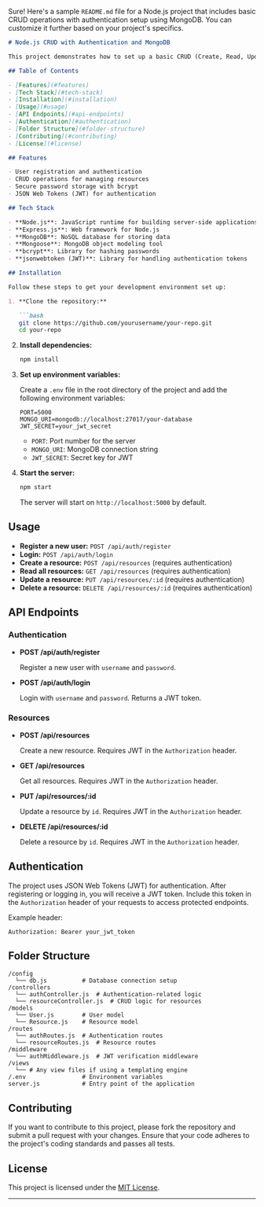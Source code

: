 Sure! Here's a sample `README.md` file for a Node.js project that includes basic CRUD operations with authentication setup using MongoDB. You can customize it further based on your project's specifics.

```markdown
# Node.js CRUD with Authentication and MongoDB

This project demonstrates how to set up a basic CRUD (Create, Read, Update, Delete) application with user authentication using Node.js and MongoDB. It provides a foundational structure for building a full-stack application with a secure backend.

## Table of Contents

- [Features](#features)
- [Tech Stack](#tech-stack)
- [Installation](#installation)
- [Usage](#usage)
- [API Endpoints](#api-endpoints)
- [Authentication](#authentication)
- [Folder Structure](#folder-structure)
- [Contributing](#contributing)
- [License](#license)

## Features

- User registration and authentication
- CRUD operations for managing resources
- Secure password storage with bcrypt
- JSON Web Tokens (JWT) for authentication

## Tech Stack

- **Node.js**: JavaScript runtime for building server-side applications
- **Express.js**: Web framework for Node.js
- **MongoDB**: NoSQL database for storing data
- **Mongoose**: MongoDB object modeling tool
- **bcrypt**: Library for hashing passwords
- **jsonwebtoken (JWT)**: Library for handling authentication tokens

## Installation

Follow these steps to get your development environment set up:

1. **Clone the repository:**

   ```bash
   git clone https://github.com/yourusername/your-repo.git
   cd your-repo
   ```

2. **Install dependencies:**

   ```bash
   npm install
   ```

3. **Set up environment variables:**

   Create a `.env` file in the root directory of the project and add the following environment variables:

   ```
   PORT=5000
   MONGO_URI=mongodb://localhost:27017/your-database
   JWT_SECRET=your_jwt_secret
   ```

   - `PORT`: Port number for the server
   - `MONGO_URI`: MongoDB connection string
   - `JWT_SECRET`: Secret key for JWT

4. **Start the server:**

   ```bash
   npm start
   ```

   The server will start on `http://localhost:5000` by default.

## Usage

- **Register a new user:** `POST /api/auth/register`
- **Login:** `POST /api/auth/login`
- **Create a resource:** `POST /api/resources` (requires authentication)
- **Read all resources:** `GET /api/resources` (requires authentication)
- **Update a resource:** `PUT /api/resources/:id` (requires authentication)
- **Delete a resource:** `DELETE /api/resources/:id` (requires authentication)

## API Endpoints

### Authentication

- **POST /api/auth/register**

  Register a new user with `username` and `password`.

- **POST /api/auth/login**

  Login with `username` and `password`. Returns a JWT token.

### Resources

- **POST /api/resources**

  Create a new resource. Requires JWT in the `Authorization` header.

- **GET /api/resources**

  Get all resources. Requires JWT in the `Authorization` header.

- **PUT /api/resources/:id**

  Update a resource by `id`. Requires JWT in the `Authorization` header.

- **DELETE /api/resources/:id**

  Delete a resource by `id`. Requires JWT in the `Authorization` header.

## Authentication

The project uses JSON Web Tokens (JWT) for authentication. After registering or logging in, you will receive a JWT token. Include this token in the `Authorization` header of your requests to access protected endpoints.

Example header:

```
Authorization: Bearer your_jwt_token
```

## Folder Structure

```
/config
  └── db.js          # Database connection setup
/controllers
  └── authController.js  # Authentication-related logic
  └── resourceController.js  # CRUD logic for resources
/models
  └── User.js        # User model
  └── Resource.js    # Resource model
/routes
  └── authRoutes.js  # Authentication routes
  └── resourceRoutes.js  # Resource routes
/middleware
  └── authMiddleware.js  # JWT verification middleware
/views
  └── # Any view files if using a templating engine
/.env                # Environment variables
server.js            # Entry point of the application
```

## Contributing

If you want to contribute to this project, please fork the repository and submit a pull request with your changes. Ensure that your code adheres to the project's coding standards and passes all tests.

## License

This project is licensed under the [MIT License](LICENSE).

---